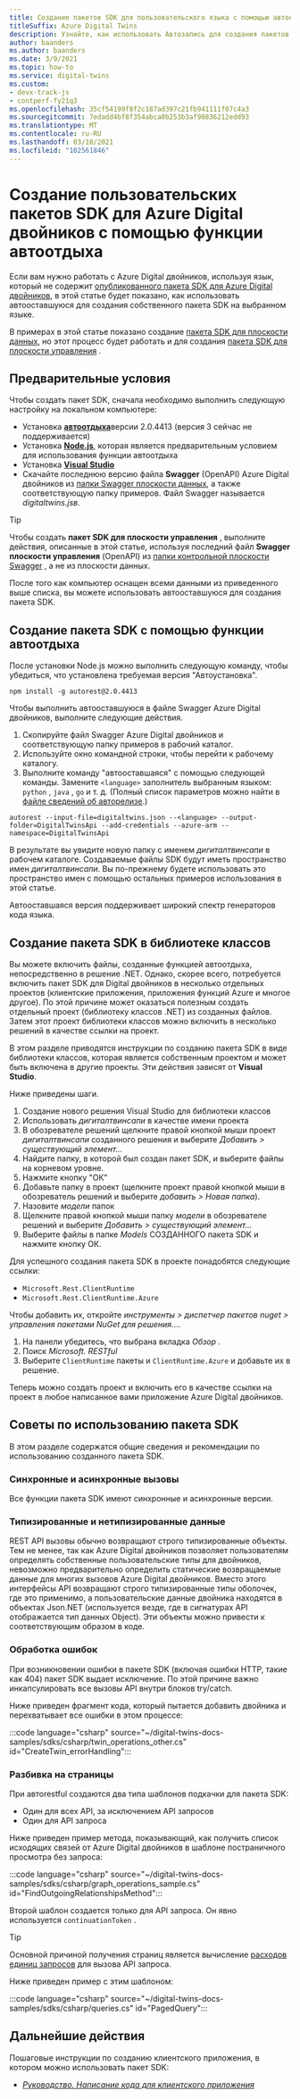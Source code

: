 ```yaml
---
title: Создание пакетов SDK для пользовательского языка с помощью автоотдыха
titleSuffix: Azure Digital Twins
description: Узнайте, как использовать Автозапись для создания пакетов SDK для пользовательского языка для написания кода Azure Digital двойников на других языках, у которых нет опубликованных пакетов SDK.
author: baanders
ms.author: baanders
ms.date: 3/9/2021
ms.topic: how-to
ms.service: digital-twins
ms.custom:
- devx-track-js
- contperf-fy21q3
ms.openlocfilehash: 35cf54199f8f2c187ad397c21fb941111f07c4a3
ms.sourcegitcommit: 7edadd4bf8f354abca0b253b3af98836212edd93
ms.translationtype: MT
ms.contentlocale: ru-RU
ms.lasthandoff: 03/10/2021
ms.locfileid: "102561846"
---
```

# <a name="create-custom-language-sdks-for-azure-digital-twins-using-autorest"></a>Создание пользовательских пакетов SDK для Azure Digital двойников с помощью функции автоотдыха

Если вам нужно работать с Azure Digital двойников, используя язык, который не содержит [опубликованного пакета SDK для Azure Digital двойников](how-to-use-apis-sdks.md), в этой статье будет показано, как использовать автооставшуюся для создания собственного пакета SDK на выбранном языке. 

В примерах в этой статье показано создание [пакета SDK для плоскости данных](how-to-use-apis-sdks.md#overview-data-plane-apis), но этот процесс будет работать и для создания  [пакета SDK для плоскости управления](how-to-use-apis-sdks.md#overview-control-plane-apis) .

## <a name="prerequisites"></a>Предварительные условия

Чтобы создать пакет SDK, сначала необходимо выполнить следующую настройку на локальном компьютере:
* Установка [**автоотдыха**](https://github.com/Azure/autorest)версии 2.0.4413 (версия 3 сейчас не поддерживается)
* Установка [**Node.js**](https://nodejs.org), которая является предварительным условием для использования функции автоотдыха
* Установка [ **Visual Studio**](https://visualstudio.microsoft.com/downloads/)
* Скачайте последнюю версию файла **Swagger** (OpenAPI) Azure Digital двойников из [папки Swagger плоскости данных](https://github.com/Azure/azure-rest-api-specs/tree/master/specification/digitaltwins/data-plane/Microsoft.DigitalTwins), а также соответствующую папку примеров. Файл Swagger называется *digitaltwins.jsв*.

>[!TIP]
> Чтобы создать **пакет SDK для плоскости управления** , выполните действия, описанные в этой статье, используя последний файл **Swagger плоскости управления** (OpenAPI) из [папки контрольной плоскости Swagger](https://github.com/Azure/azure-rest-api-specs/tree/master/specification/digitaltwins/resource-manager/Microsoft.DigitalTwins/) , а не из плоскости данных.

После того как компьютер оснащен всеми данными из приведенного выше списка, вы можете использовать автооставшуюся для создания пакета SDK.

## <a name="create-the-sdk-using-autorest"></a>Создание пакета SDK с помощью функции автоотдыха 

После установки Node.js можно выполнить следующую команду, чтобы убедиться, что установлена требуемая версия "Автоустановка".
```cmd/sh
npm install -g autorest@2.0.4413
```

Чтобы выполнить автооставшуюся в файле Swagger Azure Digital двойников, выполните следующие действия.
1. Скопируйте файл Swagger Azure Digital двойников и соответствующую папку примеров в рабочий каталог.
2. Используйте окно командной строки, чтобы перейти к рабочему каталогу.
3. Выполните команду "автооставшаяся" с помощью следующей команды. Замените `<language>` заполнитель выбранным языком: `python` , `java` , `go` и т. д. (Полный список параметров можно найти в [файле сведений об авторелизе](https://github.com/Azure/autorest).)

```cmd/sh
autorest --input-file=digitaltwins.json --<language> --output-folder=DigitalTwinsApi --add-credentials --azure-arm --namespace=DigitalTwinsApi
```

В результате вы увидите новую папку с именем *дигиталтвинсапи* в рабочем каталоге. Создаваемые файлы SDK будут иметь пространство имен *дигиталтвинсапи*. Вы по-прежнему будете использовать это пространство имен с помощью остальных примеров использования в этой статье.

Автооставшаяся версия поддерживает широкий спектр генераторов кода языка.

## <a name="make-the-sdk-into-a-class-library"></a>Создание пакета SDK в библиотеке классов

Вы можете включить файлы, созданные функцией автоотдыха, непосредственно в решение .NET. Однако, скорее всего, потребуется включить пакет SDK для Digital двойников в несколько отдельных проектов (клиентские приложения, приложения функций Azure и многое другое). По этой причине может оказаться полезным создать отдельный проект (библиотеку классов .NET) из созданных файлов. Затем этот проект библиотеки классов можно включить в несколько решений в качестве ссылки на проект.

В этом разделе приводятся инструкции по созданию пакета SDK в виде библиотеки классов, которая является собственным проектом и может быть включена в другие проекты. Эти действия зависят от **Visual Studio**.

Ниже приведены шаги.

1. Создание нового решения Visual Studio для библиотеки классов
2. Использовать *дигиталтвинсапи* в качестве имени проекта
3. В обозревателе решений щелкните правой кнопкой мыши проект *дигиталтвинсапи* созданного решения и выберите *Добавить > существующий элемент...*
4. Найдите папку, в которой был создан пакет SDK, и выберите файлы на корневом уровне.
5. Нажмите кнопку "ОК"
6. Добавьте папку в проект (щелкните проект правой кнопкой мыши в обозреватель решений и выберите *добавить > Новая папка*).
7. Назовите *модели* папок
8. Щелкните правой кнопкой мыши папку *модели* в обозревателе решений и выберите *Добавить > существующий элемент...*
9. Выберите файлы в папке *Models* СОЗДАННОГО пакета SDK и нажмите кнопку ОК.

Для успешного создания пакета SDK в проекте понадобятся следующие ссылки:
* `Microsoft.Rest.ClientRuntime`
* `Microsoft.Rest.ClientRuntime.Azure`

Чтобы добавить их, откройте *инструменты > диспетчер пакетов nuget > управления пакетами NuGet для решения.*...

1. На панели убедитесь, что выбрана вкладка *Обзор* .
2. Поиск *Microsoft. RESTful*
3. Выберите `ClientRuntime` пакеты и `ClientRuntime.Azure` и добавьте их в решение.

Теперь можно создать проект и включить его в качестве ссылки на проект в любое написанное вами приложение Azure Digital двойников.

## <a name="tips-for-using-the-sdk"></a>Советы по использованию пакета SDK

В этом разделе содержатся общие сведения и рекомендации по использованию созданного пакета SDK.

### <a name="synchronous-and-asynchronous-calls"></a>Синхронные и асинхронные вызовы

Все функции пакета SDK имеют синхронные и асинхронные версии.

### <a name="typed-and-untyped-data"></a>Типизированные и нетипизированные данные

REST API вызовы обычно возвращают строго типизированные объекты. Тем не менее, так как Azure Digital двойников позволяет пользователям определять собственные пользовательские типы для двойников, невозможно предварительно определить статические возвращаемые данные для многих вызовов Azure Digital двойников. Вместо этого интерфейсы API возвращают строго типизированные типы оболочек, где это применимо, а пользовательские данные двойника находятся в объектах Json.NET (используется везде, где в сигнатурах API отображается тип данных Object). Эти объекты можно привести к соответствующим образом в коде.

### <a name="error-handling"></a>Обработка ошибок

При возникновении ошибки в пакете SDK (включая ошибки HTTP, такие как 404) пакет SDK выдает исключение. По этой причине важно инкапсулировать все вызовы API внутри блоков try/catch.

Ниже приведен фрагмент кода, который пытается добавить двойника и перехватывает все ошибки в этом процессе:

:::code language="csharp" source="~/digital-twins-docs-samples/sdks/csharp/twin_operations_other.cs" id="CreateTwin_errorHandling":::

### <a name="paging"></a>Разбивка на страницы

При автоrestful создаются два типа шаблонов подкачки для пакета SDK:
* Один для всех API, за исключением API запросов
* Один для API запроса

Ниже приведен пример метода, показывающий, как получить список исходящих связей от Azure Digital двойников в шаблоне постраничного просмотра без запроса:

:::code language="csharp" source="~/digital-twins-docs-samples/sdks/csharp/graph_operations_sample.cs" id="FindOutgoingRelationshipsMethod":::

Второй шаблон создается только для API запроса. Он явно используется `continuationToken` .

>[!TIP]
> Основной причиной получения страниц является вычисление [расходов единиц запросов](concepts-query-units.md) для вызова API запроса.

Ниже приведен пример с этим шаблоном:

:::code language="csharp" source="~/digital-twins-docs-samples/sdks/csharp/queries.cs" id="PagedQuery":::

## <a name="next-steps"></a>Дальнейшие действия

Пошаговые инструкции по созданию клиентского приложения, в котором можно использовать пакет SDK:
* [*Руководство. Написание кода для клиентского приложения*](tutorial-code.md)
